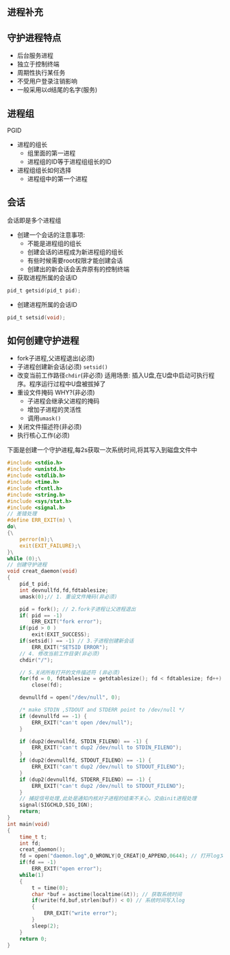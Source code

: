 ## 进程补充

## 守护进程特点
	
* 后台服务进程
* 独立于控制终端
* 周期性执行某任务
* 不受用户登录注销影响
* 一般采用以d结尾的名字(服务)

## 进程组

PGID

* 进程的组长
	* 组里面的第一进程
	* 进程组的ID等于进程组组长的ID
* 进程组组长如何选择
	* 进程组中的第一个进程

## 会话

会话即是多个进程组

* 创建一个会话的注意事项:
	* 不能是进程组的组长
	* 创建会话的进程成为新进程组的组长
	* 有些时候需要root权限才能创建会话
	* 创建出的新会话会丢弃原有的控制终端
* 获取进程所属的会话ID
```c
pid_t getsid(pid_t pid);
```

* 创建进程所属的会话ID
```c
pid_t setsid(void);
```

## 如何创建守护进程

* fork子进程,父进程退出(必须)
* 子进程创建新会话(必须)
`setsid()`
* 改变当前工作路径`chdir`(非必须)
适用场景:
插入U盘,在U盘中启动可执行程序。程序运行过程中U盘被拔掉了
* 重设文件掩码 WHY?(非必须)
	* 子进程会继承父进程的掩码
	* 增加子进程的灵活性
	* 调用`umask()`
* 关闭文件描述符(非必须)
* 执行核心工作(必须)

下面是创建一个守护进程,每2s获取一次系统时间,将其写入到磁盘文件中
```c
#include <stdio.h>
#include <unistd.h>
#include <stdlib.h>
#include <time.h>
#include <fcntl.h>
#include <string.h>
#include <sys/stat.h>
#include <signal.h>
// 差错处理
#define ERR_EXIT(m) \
do\
{\
    perror(m);\
    exit(EXIT_FAILURE);\
}\
while (0);\
// 创建守护进程
void creat_daemon(void)
{
    pid_t pid;
    int devnullfd,fd,fdtablesize;
    umask(0);// 1. 重设文件掩码(非必须)

    pid = fork(); // 2.fork子进程让父进程退出
    if( pid == -1)
        ERR_EXIT("fork error");
    if(pid > 0 )
        exit(EXIT_SUCCESS);
    if(setsid() == -1) // 3.子进程创建新会话
        ERR_EXIT("SETSID ERROR");
    // 4. 修改当前工作目录(非必须)
    chdir("/");

    // 5.关闭所有打开的文件描述符 (非必须)
    for(fd = 0, fdtablesize = getdtablesize(); fd < fdtablesize; fd++)
        close(fd);

    devnullfd = open("/dev/null", 0);

    /* make STDIN ,STDOUT and STDERR point to /dev/null */
    if (devnullfd == -1) {
        ERR_EXIT("can't open /dev/null");
    }

    if (dup2(devnullfd, STDIN_FILENO) == -1) {
        ERR_EXIT("can't dup2 /dev/null to STDIN_FILENO");
    }
    if (dup2(devnullfd, STDOUT_FILENO) == -1) {
        ERR_EXIT("can't dup2 /dev/null to STDOUT_FILENO");
    }
    if (dup2(devnullfd, STDERR_FILENO) == -1) {
        ERR_EXIT("can't dup2 /dev/null to STDOUT_FILENO");
    }
    // 捕捉信号处理,此处是通知内核对子进程的结束不关心。交由init进程处理
	signal(SIGCHLD,SIG_IGN); 
    return;
}
int main(void)
{
    time_t t;
    int fd;
    creat_daemon();
    fd = open("daemon.log",O_WRONLY|O_CREAT|O_APPEND,0644); // 打开log文件 
    if(fd == -1)
        ERR_EXIT("open error");
    while(1)
    {
        t = time(0);
        char *buf = asctime(localtime(&t)); // 获取系统时间
        if(write(fd,buf,strlen(buf)) < 0) // 系统时间写入log
        {
            ERR_EXIT("write error");
        }
        sleep(2);
    }
    return 0;
}

```